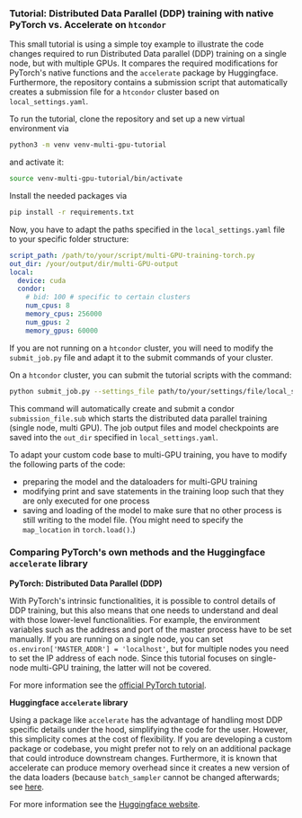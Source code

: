 
### Tutorial: Distributed Data Parallel (DDP) training with native PyTorch vs. Accelerate on `htcondor`

This small tutorial is using a simple toy example to illustrate the code changes required to run 
Distributed Data parallel (DDP) training on a single node, but with multiple GPUs. 
It compares the required modifications for PyTorch's native functions and the `accelerate` package by Huggingface.
Furthermore, the repository contains a submission script that automatically creates a submission file for a `htcondor`
cluster based on `local_settings.yaml`.

To run the tutorial, clone the repository and set up a new virtual environment via
```bash
python3 -m venv venv-multi-gpu-tutorial
```
and activate it:
```bash
source venv-multi-gpu-tutorial/bin/activate
```
Install the needed packages via
```bash
pip install -r requirements.txt
```

Now, you have to adapt the paths specified in the `local_settings.yaml` file to your specific folder structure:
```yaml
script_path: /path/to/your/script/multi-GPU-training-torch.py
out_dir: /your/output/dir/multi-GPU-output
local:
  device: cuda
  condor:
    # bid: 100 # specific to certain clusters
    num_cpus: 8
    memory_cpus: 256000
    num_gpus: 2
    memory_gpus: 60000
```
If you are not running on a `htcondor` cluster, you will need to modify the `submit_job.py` file and adapt it to the 
submit commands of your cluster.

On a `htcondor` cluster, you can submit the tutorial scripts with the command:
```bash
python submit_job.py --settings_file path/to/your/settings/file/local_settings.yaml
```

This command will automatically create and submit a condor `submission_file.sub` which starts the distributed data 
parallel training (single node, multi GPU). The job output files and model checkpoints are saved into the `out_dir`
specified in `local_settings.yaml`.

To adapt your custom code base to multi-GPU training, you have to modify the following parts of the code:
- preparing the model and the dataloaders for multi-GPU training
- modifying print and save statements in the training loop such that they are only executed for one process
- saving and loading of the model to make sure that no other process is still writing to the model file. (You might need 
to specify the `map_location` in `torch.load()`.)

### Comparing PyTorch's own methods and the Huggingface `accelerate` library

**PyTorch: Distributed Data Parallel (DDP)**

With PyTorch's intrinsic functionalities, it is possible to control details of DDP training, but this also means
that one needs to understand and deal with those lower-level functionalities.
For example, the environment variables such as the address and port of the master process have to be set manually.
If you are running on a single node, you can set `os.environ['MASTER_ADDR'] = 'localhost'`, but for multiple nodes you 
need to set the IP address of each node. Since this tutorial focuses on single-node multi-GPU training, the latter will
not be covered.

For more information see the [official PyTorch tutorial](https://pytorch.org/tutorials/intermediate/ddp_tutorial.html).

**Huggingface `accelerate` library**

Using a package like `accelerate` has the advantage of handling most DDP specific details under the hood, simplifying 
the code for the user. However, this simplicity comes at the cost of flexibility. If you are developing a custom package 
or codebase, you might prefer not to rely on an additional package that could introduce downstream changes. 
Furthermore, it is known that accelerate can produce memory overhead since it creates a new version of the data 
loaders (because `batch_sampler` cannot be changed afterwards; see [here](https://huggingface.co/docs/accelerate/concept_guides/internal_mechanism).

For more information see the [Huggingface website](https://huggingface.co/docs/accelerate/basic_tutorials/overview).
